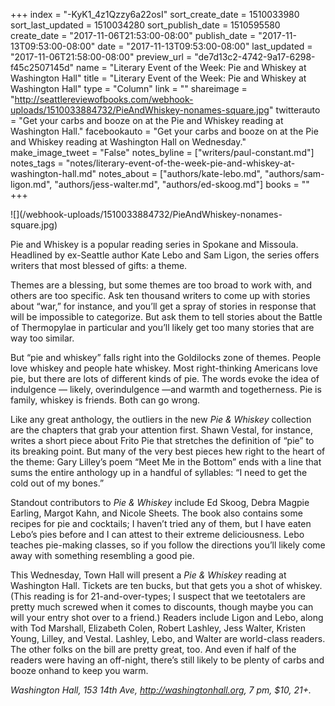 +++
index = "-KyK1_4z1Qzzy6a22osI"
sort_create_date = 1510033980
sort_last_updated = 1510034280
sort_publish_date = 1510595580
create_date = "2017-11-06T21:53:00-08:00"
publish_date = "2017-11-13T09:53:00-08:00"
date = "2017-11-13T09:53:00-08:00"
last_updated = "2017-11-06T21:58:00-08:00"
preview_url = "de7d13c2-4742-9a17-6298-f45c2507145d"
name = "Literary Event of the Week: Pie and Whiskey at Washington Hall"
title = "Literary Event of the Week: Pie and Whiskey at Washington Hall"
type = "Column"
link = ""
shareimage = "http://seattlereviewofbooks.com/webhook-uploads/1510033884732/PieAndWhiskey-nonames-square.jpg"
twitterauto = "Get your carbs and booze on at the Pie and Whiskey reading at Washington Hall."
facebookauto = "Get your carbs and booze on at the Pie and Whiskey reading at Washington Hall on Wednesday."
make_image_tweet = "False"
notes_byline = ["writers/paul-constant.md"]
notes_tags = "notes/literary-event-of-the-week-pie-and-whiskey-at-washington-hall.md"
notes_about = ["authors/kate-lebo.md", "authors/sam-ligon.md", "authors/jess-walter.md", "authors/ed-skoog.md"]
books = ""
+++
<p class="image">![](/webhook-uploads/1510033884732/PieAndWhiskey-nonames-square.jpg)</p>

Pie and Whiskey is a popular reading series in Spokane and Missoula. Headlined by ex-Seattle author Kate Lebo and Sam Ligon, the series offers writers that most blessed of gifts: a theme.

Themes are a blessing, but some themes are too broad to work with, and others are too specific. Ask ten thousand writers to come up with stories about “war,” for instance, and you’ll get a spray of stories in response that will be impossible to categorize. But ask them to tell stories about the Battle of Thermopylae in particular and you’ll likely get too many stories that are way too similar.

But “pie and whiskey” falls right into the Goldilocks zone of themes. People love whiskey and people hate whiskey. Most right-thinking Americans love pie, but there are lots of different kinds of pie. The words evoke the idea of indulgence — likely, overindulgence —and warmth and togetherness. Pie is family, whiskey is friends. Both can go wrong.

Like any great anthology, the outliers in the new *Pie & Whiskey* collection are the chapters that grab your attention first. Shawn Vestal, for instance, writes a short piece about Frito Pie that stretches the definition of “pie” to its breaking point. But many of the very best pieces hew right to the heart of the theme: Gary Lilley’s poem “Meet Me in the Bottom” ends with a line that sums the entire anthology up in a handful of syllables: “I need to get the cold out of my bones.” 

Standout contributors to *Pie & Whiskey* include Ed Skoog, Debra Magpie Earling, Margot Kahn, and Nicole Sheets. The book also contains some recipes for pie and cocktails; I haven’t tried any of them, but I have eaten Lebo’s pies before and I can attest to their extreme deliciousness. Lebo teaches pie-making classes, so if you follow the directions you’ll likely come away with something resembling a good pie.

This Wednesday, Town Hall will present a *Pie & Whiskey* reading at Washington Hall. Tickets are ten bucks, but that gets you a shot of whiskey. (This reading is for 21-and-over-types; I suspect that we teetotalers are pretty much screwed when it comes to discounts, though maybe you can will your entry shot over to a friend.) Readers include Ligon and Lebo, along with Tod Marshall, Elizabeth Colen, Robert Lashley, Jess Walter, Kristen Young, Lilley, and Vestal. Lashley, Lebo, and Walter are world-class readers. The other folks on the bill are pretty great, too. And even if half of the readers were having an off-night, there’s still likely to be plenty of carbs and booze onhand to keep you warm. 

*Washington Hall, 153 14th Ave, http://washingtonhall.org, 7 pm, $10, 21+.*
